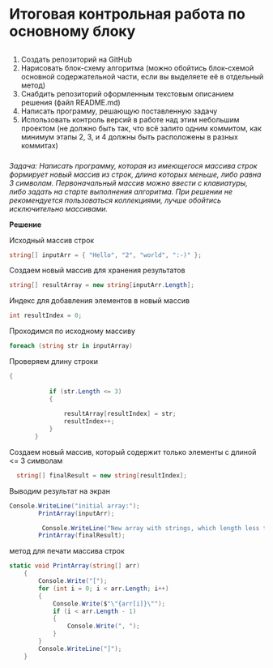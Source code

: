 # Итоговая контрольная работа по основному блоку
## 
1. Создать репозиторий на GitHub
2. Нарисовать блок-схему алгоритма (можно обойтись блок-схемой основной содержательной части, если вы выделяете её в отдельный метод)
3. Снабдить репозиторий оформленным текстовым описанием решения (файл README.md)
4. Написать программу, решающую поставленную задачу
5. Использовать контроль версий в работе над этим небольшим проектом (не должно быть так, что всё залито одним коммитом, как минимум этапы 2, 3, и 4 должны быть расположены в разных коммитах)

### 
*Задача: Написать программу, которая из имеющегося массива строк формирует новый массив из строк, длина которых меньше, либо равна 3 символам. Первоначальный массив можно ввести с клавиатуры, либо задать на старте выполнения алгоритма. При решении не рекомендуется пользоваться коллекциями, лучше обойтись исключительно массивами.*


**Решение**

Исходный массив строк
```csharp
string[] inputArr = { "Hello", "2", "world", ":-)" };
```
Создаем новый массив для хранения результатов
```csharp
string[] resultArray = new string[inputArr.Length];
```
Индекс для добавления элементов в новый массив

```csharp
int resultIndex = 0;
```
 Проходимся по исходному массиву
 ```csharp
 foreach (string str in inputArray)
 ```
 Проверяем длину строки
 ```csharp
{
           
            if (str.Length <= 3)
            {
          
                resultArray[resultIndex] = str;
                resultIndex++;
            }
        }
 ```
  Создаем новый массив, который содержит только элементы с длиной <= 3 символам
```csharp
  string[] finalResult = new string[resultIndex];
```
Выводим результат на экран
```csharp
Console.WriteLine("initial array:");
        PrintArray(inputArr);

         Console.WriteLine("New array with strings, which length less than 3 symbols:");
        PrintArray(finalResult);
```
метод для печати массива строк
```csharp
static void PrintArray(string[] arr)
    {
        Console.Write("[");
        for (int i = 0; i < arr.Length; i++)
        {
            Console.Write($"\"{arr[i]}\"");
            if (i < arr.Length - 1)
            {
                Console.Write(", ");
            }
        }
        Console.WriteLine("]");
    }
```

